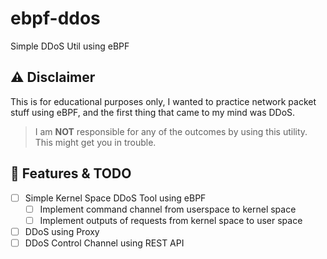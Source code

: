 # ebpf-ddos
Simple DDoS Util using eBPF 

## :warning: Disclaimer
This is for educational purposes only, I wanted to practice network packet stuff using eBPF, and the first thing that came to my mind was DDoS. 

> I am **NOT** responsible for any of the outcomes by using this utility. This might get you in trouble.

## :scroll: Features & TODO

 - [ ] Simple Kernel Space DDoS Tool using eBPF
	 - [ ] Implement command channel from userspace to kernel space
	 - [ ] Implement outputs of requests from kernel space to user space
 - [ ] DDoS using Proxy
 - [ ] DDoS Control Channel using REST API

